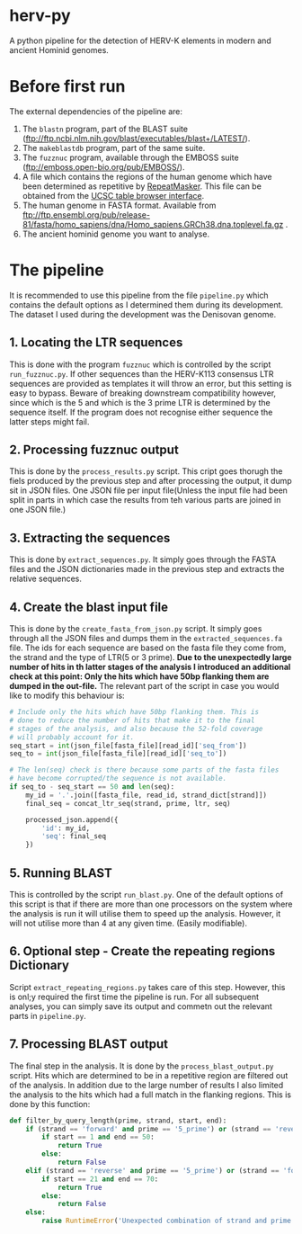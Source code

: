 # herv-py
A python pipeline for the detection of HERV-K elements in modern and ancient Hominid genomes.

# Before first run

The external dependencies of the pipeline are:

1. The `blastn` program, part of the BLAST suite (ftp://ftp.ncbi.nlm.nih.gov/blast/executables/blast+/LATEST/).
2. The `makeblastdb` program, part of the same suite.
3. The `fuzznuc` program, available through the EMBOSS suite (ftp://emboss.open-bio.org/pub/EMBOSS/).
4. A file which contains the regions of the human genome which
have been determined as repetitive by [RepeatMasker](http://www.repeatmasker.org/RMDownload.html). This file
can be obtained from the [UCSC table browser interface](https://genome.ucsc.edu/cgi-bin/hgTables).
5. The human genome in FASTA format. Available from ftp://ftp.ensembl.org/pub/release-81/fasta/homo_sapiens/dna/Homo_sapiens.GRCh38.dna.toplevel.fa.gz .
6. The ancient hominid genome you want to analyse.

# The pipeline

It is recommended to use this pipeline from the file `pipeline.py` which
contains the default options as I determined them during its development.
The dataset I used during the development was the Denisovan genome.

## 1. Locating the LTR sequences

This is done with the program `fuzznuc` which is controlled by the script `run_fuzznuc.py`.
If other sequences than the HERV-K113 consensus LTR sequences are provided as templates
it will throw an error, but this setting is easy to bypass. Beware of breaking downstream
compatibility however, since which is the 5 and which is the 3 prime LTR is determined by the 
sequence itself. If the program does not recognise either sequence the latter steps might fail.

## 2. Processing fuzznuc output

This is done by the `process_results.py` script. This cript goes thorugh the fiels produced by
the previous step and after processing the output, it dump sit in JSON files. One JSON file per
input file(Unless the input file had been split in parts in which case the results from teh various
parts are joined in one JSON file.)

## 3. Extracting the sequences

This is done by `extract_sequences.py`. It simply goes through the FASTA files and the JSON 
dictionaries made in the previous step and extracts the relative sequences.

## 4. Create the blast input file

This is done by the `create_fasta_from_json.py` script.  It simply goes through all the JSON files
and dumps them in the `extracted_sequences.fa` file. The ids for each sequence are based on the
fasta file they come from, the strand and the type of LTR(5 or 3 prime). __Due to the unexpectedly
large number of hits in th latter stages of the analysis I introduced an additional check at this point:
Only the hits which have 50bp flanking them are dumped in the out-file.__ The relevant part of the
script in case you would like to modify this behaviour is:

```python
# Include only the hits which have 50bp flanking them. This is
# done to reduce the number of hits that make it to the final
# stages of the analysis, and also because the 52-fold coverage
# will probably account for it.
seq_start = int(json_file[fasta_file][read_id]['seq_from'])
seq_to = int(json_file[fasta_file][read_id]['seq_to'])

# The len(seq) check is there because some parts of the fasta files
# have become corrupted/the sequence is not available.
if seq_to - seq_start == 50 and len(seq):
    my_id = '.'.join([fasta_file, read_id, strand_dict[strand]])
    final_seq = concat_ltr_seq(strand, prime, ltr, seq)

    processed_json.append({
        'id': my_id,
        'seq': final_seq
    })
```

## 5. Running BLAST

This is controlled by the script `run_blast.py`. One of the default options of this script is that if there
are more than one processors on the system where the analysis is run it will utilise them to speed up
the analysis. However, it will not utilise more than 4 at any given time. (Easily modifiable).

## 6. Optional step - Create the repeating regions Dictionary

Script `extract_repeating_regions.py` takes care of this step. However, this is onl;y required the first time 
the pipeline is run. For all subsequent analyses, you can simply save its output and commetn out the relevant
parts in `pipeline.py`.

## 7. Processing BLAST output

The final step in the analysis. It is done by the `process_blast_output.py` script. Hits which are determined to 
be in a repetitive region are filtered out of the analysis. In addition due to the large number of results I also
limited the analysis to the hits which had a full match in the flanking regions. This is done by this function:

```python
def filter_by_query_length(prime, strand, start, end):
    if (strand == 'forward' and prime == '5_prime') or (strand == 'reverse' and prime == '3_prime'):
        if start == 1 and end == 50:
            return True
        else:
            return False
    elif (strand == 'reverse' and prime == '5_prime') or (strand == 'forward' and prime == '3_prime'):
        if start == 21 and end == 70:
            return True
        else:
            return False
    else:
        raise RuntimeError('Unexpected combination of strand and prime.')
```
